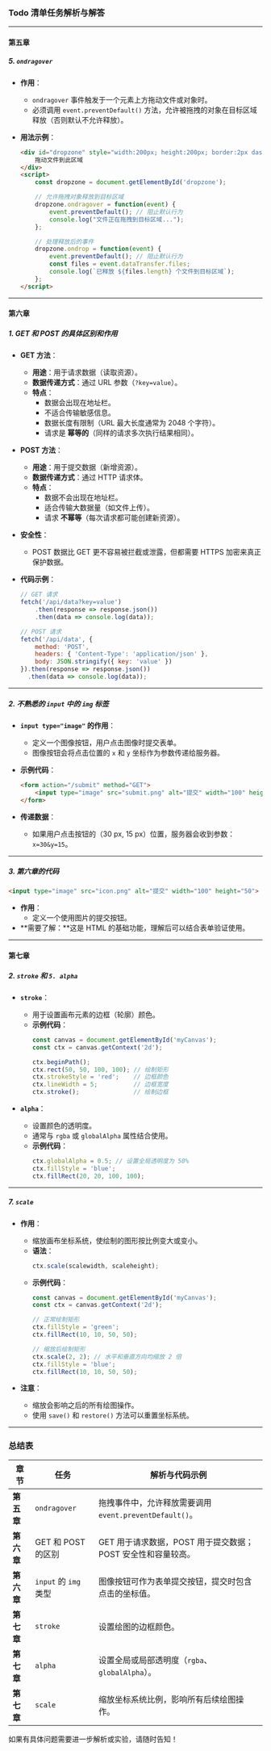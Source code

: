 ### **Todo 清单任务解析与解答**

---

#### **第五章**
##### **5. `ondragover`**
- **作用**：
  - `ondragover` 事件触发于一个元素上方拖动文件或对象时。
  - 必须调用 `event.preventDefault()` 方法，允许被拖拽的对象在目标区域释放（否则默认不允许释放）。

- **用法示例**：
  ```html
  <div id="dropzone" style="width:200px; height:200px; border:2px dashed gray;">
      拖动文件到此区域
  </div>
  <script>
      const dropzone = document.getElementById('dropzone');

      // 允许拖拽对象释放到目标区域
      dropzone.ondragover = function(event) {
          event.preventDefault(); // 阻止默认行为
          console.log("文件正在拖拽到目标区域...");
      };

      // 处理释放后的事件
      dropzone.ondrop = function(event) {
          event.preventDefault(); // 阻止默认行为
          const files = event.dataTransfer.files;
          console.log(`已释放 ${files.length} 个文件到目标区域`);
      };
  </script>
  ```

---

#### **第六章**
##### **1. GET 和 POST 的具体区别和作用**
- **GET 方法**：
  - **用途**：用于请求数据（读取资源）。
  - **数据传递方式**：通过 URL 参数（`?key=value`）。
  - **特点**：
    - 数据会出现在地址栏。
    - 不适合传输敏感信息。
    - 数据长度有限制（URL 最大长度通常为 2048 个字符）。
    - 请求是 **幂等的**（同样的请求多次执行结果相同）。

- **POST 方法**：
  - **用途**：用于提交数据（新增资源）。
  - **数据传递方式**：通过 HTTP 请求体。
  - **特点**：
    - 数据不会出现在地址栏。
    - 适合传输大数据量（如文件上传）。
    - 请求 **不幂等**（每次请求都可能创建新资源）。

- **安全性**：
  - POST 数据比 GET 更不容易被拦截或泄露，但都需要 HTTPS 加密来真正保护数据。

- **代码示例**：
  ```javascript
  // GET 请求
  fetch('/api/data?key=value')
      .then(response => response.json())
      .then(data => console.log(data));

  // POST 请求
  fetch('/api/data', {
      method: 'POST',
      headers: { 'Content-Type': 'application/json' },
      body: JSON.stringify({ key: 'value' })
  }).then(response => response.json())
    .then(data => console.log(data));
  ```

---

##### **2. 不熟悉的 `input` 中的 `img` 标签**
- **`input type="image"` 的作用**：
  - 定义一个图像按钮，用户点击图像时提交表单。
  - 图像按钮会将点击位置的 `x` 和 `y` 坐标作为参数传递给服务器。

- **示例代码**：
  ```html
  <form action="/submit" method="GET">
      <input type="image" src="submit.png" alt="提交" width="100" height="50">
  </form>
  ```
- **传递数据**：
  - 如果用户点击按钮的（30 px, 15 px）位置，服务器会收到参数：`x=30&y=15`。

---

##### **3. 第六章的代码**
```html
<input type="image" src="icon.png" alt="提交" width="100" height="50">
```
- **作用**：
  - 定义一个使用图片的提交按钮。
- **需要了解：**这是 HTML 的基础功能，理解后可以结合表单验证使用。

---

#### **第七章**
##### **2. `stroke` 和 `5. alpha`**
- **`stroke`**：
  - 用于设置画布元素的边框（轮廓）颜色。
  - **示例代码**：
    ```javascript
    const canvas = document.getElementById('myCanvas');
    const ctx = canvas.getContext('2d');

    ctx.beginPath();
    ctx.rect(50, 50, 100, 100); // 绘制矩形
    ctx.strokeStyle = 'red';    // 边框颜色
    ctx.lineWidth = 5;          // 边框宽度
    ctx.stroke();               // 绘制边框
    ```

- **`alpha`**：
  - 设置颜色的透明度。
  - 通常与 `rgba` 或 `globalAlpha` 属性结合使用。
  - **示例代码**：
    ```javascript
    ctx.globalAlpha = 0.5; // 设置全局透明度为 50%
    ctx.fillStyle = 'blue';
    ctx.fillRect(20, 20, 100, 100);
    ```

---

##### **7. `scale`**
- **作用**：
  - 缩放画布坐标系统，使绘制的图形按比例变大或变小。
  - **语法**：
    ```javascript
    ctx.scale(scalewidth, scaleheight);
    ```
  - **示例代码**：
    ```javascript
    const canvas = document.getElementById('myCanvas');
    const ctx = canvas.getContext('2d');

    // 正常绘制矩形
    ctx.fillStyle = 'green';
    ctx.fillRect(10, 10, 50, 50);

    // 缩放后绘制矩形
    ctx.scale(2, 2); // 水平和垂直方向均缩放 2 倍
    ctx.fillStyle = 'blue';
    ctx.fillRect(10, 10, 50, 50);
    ```

- **注意**：
  - 缩放会影响之后的所有绘图操作。
  - 使用 `save()` 和 `restore()` 方法可以重置坐标系统。

---

### **总结表**

| **章节**   | **任务**                          | **解析与代码示例**                                                                          |
|------------|-----------------------------------|-------------------------------------------------------------------------------------------|
| **第五章** | `ondragover`                      | 拖拽事件中，允许释放需要调用 `event.preventDefault()`。                                       |
| **第六章** | GET 和 POST 的区别                | GET 用于请求数据，POST 用于提交数据；POST 安全性和容量较高。                                |
| **第六章** | `input` 的 `img` 类型             | 图像按钮可作为表单提交按钮，提交时包含点击的坐标值。                                         |
| **第七章** | `stroke`                          | 设置绘图的边框颜色。                                                                       |
| **第七章** | `alpha`                           | 设置全局或局部透明度（`rgba`、`globalAlpha`）。                                              |
| **第七章** | `scale`                           | 缩放坐标系统比例，影响所有后续绘图操作。                                                   |

如果有具体问题需要进一步解析或实验，请随时告知！
